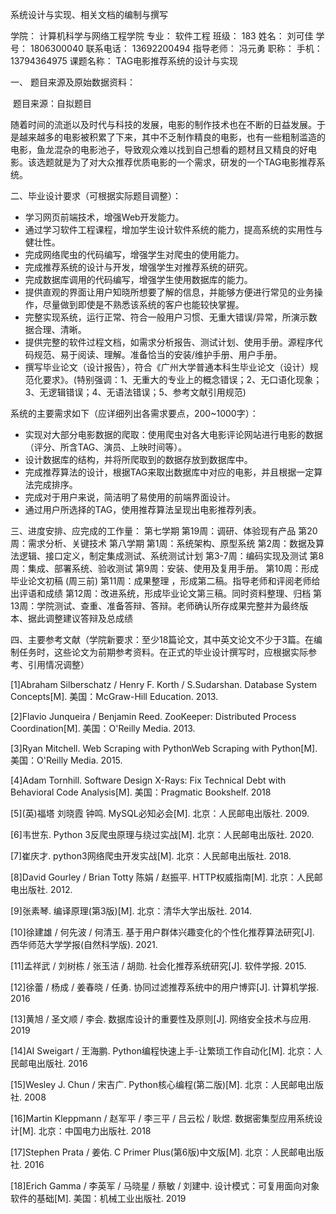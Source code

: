 系统设计与实现、相关文档的编制与撰写

学院： 计算机科学与网络工程学院 专业： 软件工程 班级： 183
姓名： 刘可佳 学号： 1806300040 联系电话：  13692200494
指导老师： 冯元勇 职称：  手机： 13794364975 
课题名称： TAG电影推荐系统的设计与实现

一、 题目来源及原始数据资料：

​        题目来源：自拟题目

​        随着时间的流逝以及时代与科技的发展，电影的制作技术也在不断的日益发展。于是越来越多的电影被积累了下来，其中不乏制作精良的电影，也有一些粗制滥造的电影，鱼龙混杂的电影池子，导致观众难以找到自己想看的题材且又精良的好电影。该选题就是为了对大众推荐优质电影的一个需求，研发的一个TAG电影推荐系统。

二、毕业设计要求（可根据实际题目调整）：

- 学习网页前端技术，增强Web开发能力。
- 通过学习软件工程课程，增加学生设计软件系统的能力，提高系统的实用性与健壮性。
- 完成网络爬虫的代码编写，增强学生对爬虫的使用能力。
- 完成推荐系统的设计与开发，增强学生对推荐系统的研究。
- 完成数据库调用的代码编写，增强学生使用数据库的能力。
- 提供直观的界面让用户知晓所想要了解的信息，并能够方便进行常见的业务操作，尽量做到即使是不熟悉该系统的客户也能较快掌握。
- 完整实现系统，运行正常、符合一般用户习惯、无重大错误/异常，所演示数据合理、清晰。
- 提供完整的软件过程文档，如需求分析报告、测试计划、使用手册。源程序代码规范、易于阅读、理解。准备恰当的安装/维护手册、用户手册。
- 撰写毕业论文（设计报告），符合《广州大学普通本科生毕业论文（设计）规范化要求》。(特别强调：1、无重大的专业上的概念错误；2、无口语化现象；3、无逻辑错误；4、无语法错误；5、参考文献引用规范) 

系统的主要需求如下（应详细列出各需求要点，200~1000字）：

- 实现对大部分电影数据的爬取：使用爬虫对各大电影评论网站进行电影的数据（评分、所含TAG、演员、上映时间等）。
- 设计数据库的结构，并将所爬取到的数据存放到数据库中。
- 完成推荐算法的设计，根据TAG来取出数据库中对应的电影，并且根据一定算法完成排序。
- 完成对于用户来说，简洁明了易使用的前端界面设计。
- 通过用户所选择的TAG，使用推荐算法呈现出电影推荐列表。

三、进度安排、应完成的工作量：
第七学期 第19周：调研、体验现有产品
 第20周：需求分析、关键技术
第八学期 第1周：系统架构、原型系统
 第2周：数据及算法逻辑、接口定义，制定集成测试、系统测试计划
 第3-7周：编码实现及测试
 第8周：集成、部署系统、验收测试
 第9周：安装、使用及复用手册。
 第10周：形成毕业论文初稿 (周三前)
 第11周：成果整理 ，形成第二稿。指导老师和评阅老师给出评语和成绩
 第12周：改进系统，形成毕业论文第三稿。同时资料整理、归档
 第13周：学院测试、查重、准备答辩、答辩。老师确认所存成果完整并为最终版本、据此调整建议答辩及总成绩

四、主要参考文献（学院新要求：至少18篇论文，其中英文论文不少于3篇。在编制任务时，这些论文为前期参考资料。在正式的毕业设计撰写时，应根据实际参考、引用情况调整）

[1]Abraham Silberschatz / Henry F. Korth / S.Sudarshan. Database System Concepts[M]. 美国：McGraw-Hill Education. 2013.

[2]Flavio Junqueira / Benjamin Reed. ZooKeeper: Distributed Process Coordination[M]. 美国：O'Reilly Media. 2013.

[3]Ryan Mitchell. Web Scraping with PythonWeb Scraping with Python[M]. 美国：O'Reilly Media. 2015.

[4]Adam Tornhill. Software Design X-Rays: Fix Technical Debt with Behavioral Code Analysis[M]. 美国：Pragmatic Bookshelf. 2018

[5]\(英\)福塔 刘晓霞 钟鸣. MySQL必知必会[M]. 北京：人民邮电出版社. 2009.

[6]韦世东. Python 3反爬虫原理与绕过实战[M]. 北京：人民邮电出版社. 2020.

[7]崔庆才. python3网络爬虫开发实战[M]. 北京：人民邮电出版社. 2018.

[8]David Gourley / Brian Totty 陈娟 / 赵振平. HTTP权威指南[M]. 北京：人民邮电出版社. 2012.

[9]张素琴. 编译原理(第3版)[M]. 北京：清华大学出版社. 2014.

[10]徐建雄 / 何先波 / 何清玉. 基于用户群体兴趣变化的个性化推荐算法研究[J]. 西华师范大学学报(自然科学版). 2021.

[11]孟祥武 / 刘树栋 / 张玉洁 / 胡勋. 社会化推荐系统研究[J]. 软件学报. 2015.

[12]徐蕾 / 杨成 / 姜春晓 / 任勇. 协同过滤推荐系统中的用户博弈[J]. 计算机学报. 2016

[13]黄旭 / 圣文顺 / 李会. 数据库设计的重要性及原则[J]. 网络安全技术与应用. 2019

[14]AI Sweigart / 王海鹏. Python编程快速上手-让繁琐工作自动化[M]. 北京：人民邮电出版社. 2016

[15]Wesley J. Chun / 宋吉广. Python核心编程(第二版)[M]. 北京：人民邮电出版社. 2008

[16]Martin Kleppmann / 赵军平 / 李三平 / 吕云松 / 耿煜. 数据密集型应用系统设计[M]. 北京：中国电力出版社. 2018

[17]Stephen Prata / 姜佑. C Primer Plus(第6版)中文版[M]. 北京：人民邮电出版社. 2016

[18]Erich Gamma / 李英军 / 马晓星 / 蔡敏 / 刘建中. 设计模式：可复用面向对象软件的基础[M]. 美国：机械工业出版社. 2019 
